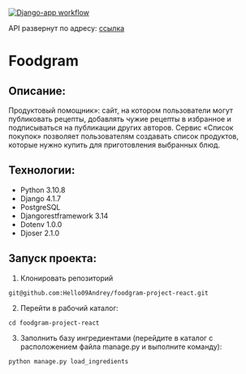 [![Django-app workflow](https://github.com/Hello09Andrey/foodgram-project-react/actions/workflows/main.yml/badge.svg)](https://github.com/Hello09Andrey/foodgram-project-react/actions/workflows/main.yml)

API развернут по адресу: [ссылка](http://158.160.31.59/)

# Foodgram
## Описание:
Продуктовый помощник»: сайт, на котором пользователи могут публиковать рецепты, добавлять чужие рецепты в избранное и подписываться на публикации других авторов. Сервис «Список покупок» позволяет пользователям создавать список продуктов, которые нужно купить для приготовления выбранных блюд.

## Технологии:
- Python 3.10.8
- Django 4.1.7
- PostgreSQL
- Djangorestframework 3.14
- Dotenv 1.0.0
- Djoser 2.1.0

## Запуск проекта:
1. Клонировать репозиторий
```
git@github.com:Hello09Andrey/foodgram-project-react.git
```
2. Перейти в рабочий каталог:
```
cd foodgram-project-react
```
3. Заполнить базу ингредиентами (перейдите в каталог с расположением файла manage.py и выполните команду):

```
python manage.py load_ingredients
```